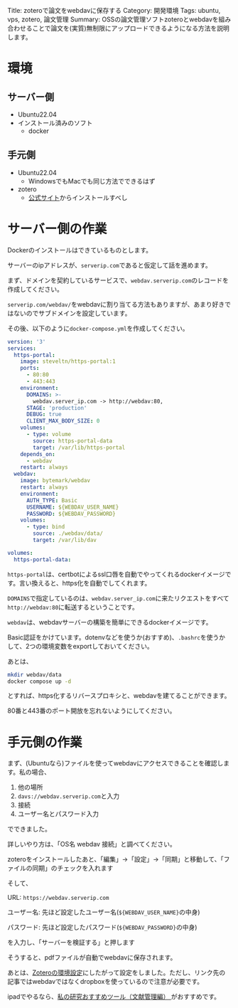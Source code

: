 Title: zoteroで論文をwebdavに保存する
Category: 開発環境
Tags: ubuntu, vps, zotero, 論文管理
Summary: OSSの論文管理ソフトzoteroとwebdavを組み合わせることで論文を(実質)無制限にアップロードできるようになる方法を説明します。

# 環境

## サーバー側

* Ubuntu22.04
* インストール済みのソフト
  * docker

## 手元側

* Ubuntu22.04
  * WindowsでもMacでも同じ方法でできるはず
* zotero
  * [公式サイト](https://www.zotero.org/)からインストールすべし

# サーバー側の作業

Dockerのインストールはできているものとします。

サーバーのipアドレスが、`serverip.com`であると仮定して話を進めます。

まず、ドメインを契約しているサービスで、`webdav.serverip.com`のレコードを作成してください。

`serverip.com/webdav/`をwebdavに割り当てる方法もありますが、あまり好きではないのでサブドメインを設定しています。



その後、以下のように`docker-compose.yml`を作成してください。

```yaml
version: '3'
services:
  https-portal:
    image: steveltn/https-portal:1
    ports:
      - 80:80
      - 443:443
    environment:
      DOMAINS: >-
        webdav.server_ip.com -> http://webdav:80,
      STAGE: 'production'
      DEBUG: true
      CLIENT_MAX_BODY_SIZE: 0
    volumes:
      - type: volume
        source: https-portal-data
        target: /var/lib/https-portal
    depends_on:
      - webdav
    restart: always
  webdav:
    image: bytemark/webdav
    restart: always
    environment:
      AUTH_TYPE: Basic
      USERNAME: ${WEBDAV_USER_NAME}
      PASSWORD: ${WEBDAV_PASSWORD}
    volumes:
      - type: bind
        source: ./webdav/data/
        target: /var/lib/dav

volumes:
  https-portal-data:
```



`https-portal`は、certbotによるssl口唇を自動でやってくれるdockerイメージです。言い換えると、https化を自動でしてくれます。

`DOMAINS`で指定しているのは、`webdav.server_ip.com`に来たリクエストをすべて`http://webdav:80`に転送するということです。



`webdav`は、webdavサーバーの構築を簡単にできるdockerイメージです。

Basic認証をかけています。dotenvなどを使うか(おすすめ)、`.bashrc`を使うかして、2つの環境変数をexportしておいてください。



あとは、

```bash
mkdir webdav/data
docker compose up -d
```

とすれば、https化するリバースプロキシと、webdavを建てることができます。

80番と443番のポート開放を忘れないようにしてください。

# 手元側の作業

まず、(Ubuntuなら)ファイルを使ってwebdavにアクセスできることを確認します。私の場合、

1. 他の場所
2. `davs://webdav.serverip.com`と入力
3. 接続
4. ユーザー名とパスワード入力

でできました。

詳しいやり方は、「OS名 webdav 接続」と調べてください。



zoteroをインストールしたあと、「編集」→「設定」→「同期」と移動して、「ファイルの同期」のチェックを入れます

そして、

URL: `https://webdav.serverip.com`

ユーザー名: 先ほど設定したユーザー名(`${WEBDAV_USER_NAME}`の中身)

パスワード: 先ほど設定したパスワード(`${WEBDAV_PASSWORD}`の中身)

を入力し、「サーバーを検証する」と押します

そうすると、pdfファイルが自動でwebdavに保存されます。



あとは、[Zoteroの環境設定](https://qiita.com/Yarakashi_Kikohshi/items/39dfbf3059aaf0690761#-zotero-%E3%81%AE%E7%92%B0%E5%A2%83%E8%A8%AD%E5%AE%9A)にしたがって設定をしました。ただし、リンク先の記事ではwebdavではなくdropboxを使っているので注意が必要です。



ipadでやるなら、[私の研究おすすめツール（文献管理編） ](https://note.com/takeshi_teshima/n/nd28a6e3dfb05)がおすすめです。
